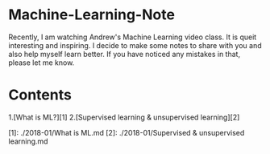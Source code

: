 # Machine-Learning-Note
Recently, I am watching Andrew's Machine Learning video class. It is queit interesting and inspiring. I decide to make some notes to share with you and also help myself learn better. If you have noticed any mistakes in that, please let me know.
# Contents
1.[What is ML?][1]
2.[Supervised learning & unsupervised learning][2]



[1]: ./2018-01/What is ML.md
[2]: ./2018-01/Supervised & unsupervised learning.md
